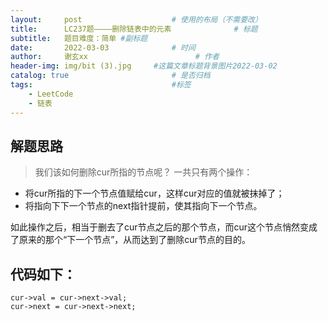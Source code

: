 ```yaml
---
layout:     post   				    # 使用的布局（不需要改）
title:      LC237题————删除链表中的元素				# 标题 
subtitle:   题目难度：简单 #副标题
date:       2022-03-03 				# 时间
author:     谢玄xx 						# 作者
header-img: img/bit (3).jpg 	#这篇文章标题背景图片2022-03-02 
catalog: true 						# 是否归档
tags:								#标签
    - LeetCode
    - 链表
---
```


## 解题思路
> 我们该如何删除cur所指的节点呢？
一共只有两个操作：
* 将cur所指的下一个节点值赋给cur，这样cur对应的值就被抹掉了；
* 将指向下下一个节点的next指针提前，使其指向下一个节点。

如此操作之后，相当于删去了cur节点之后的那个节点，而cur这个节点悄然变成了原来的那个“下一个节点”，从而达到了删除cur节点的目的。

## 代码如下：

    cur->val = cur->next->val;
    cur->next = cur->next->next;
